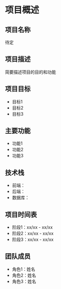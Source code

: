# 项目概述

## 项目名称
待定

## 项目描述
简要描述项目的目的和功能

## 项目目标
- 目标1
- 目标2  
- 目标3

## 主要功能
- 功能1
- 功能2
- 功能3

## 技术栈
- 前端：
- 后端：
- 数据库：

## 项目时间表
- 阶段1：xx/xx - xx/xx
- 阶段2：xx/xx - xx/xx
- 阶段3：xx/xx - xx/xx

## 团队成员
- 角色1：姓名
- 角色2：姓名
- 角色3：姓名
